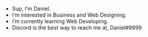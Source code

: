 - Sup, I’m Daniel.
- I’m interested in Business and Web Designing.
- I’m currently learning Web Developing.
- Discord is the best way to reach me at, Daniel#9999
